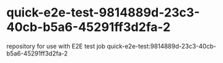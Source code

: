 # quick-e2e-test-9814889d-23c3-40cb-b5a6-45291ff3d2fa-2
repository for use with E2E test job quick-e2e-test:9814889d-23c3-40cb-b5a6-45291ff3d2fa-2
